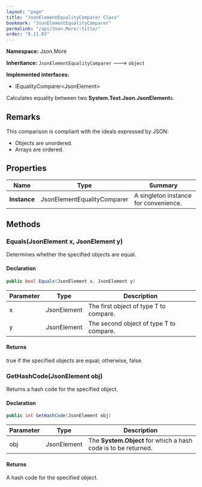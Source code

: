 ```yaml
---
layout: "page"
title: "JsonElementEqualityComparer Class"
bookmark: "JsonElementEqualityComparer"
permalink: "/api/Json.More/:title/"
order: "9.11.03"
---
```

**Namespace:** Json.More

**Inheritance:**
`JsonElementEqualityComparer`
 🡒 
`object`

**Implemented interfaces:**

- IEqualityComparer\<JsonElement\>

Calculates equality between two **System.Text.Json.JsonElement**s.

## Remarks

This comparison is compliant with the ideals expressed by JSON:
            
- Objects are unordered.
- Arrays are ordered.

## Properties

| Name | Type | Summary |
|---|---|---|
| **Instance** | JsonElementEqualityComparer | A singleton instance for convenience. |
## Methods

### Equals(JsonElement x, JsonElement y)

Determines whether the specified objects are equal.

#### Declaration

```c#
public bool Equals(JsonElement x, JsonElement y)
```
| Parameter | Type | Description |
|---|---|---|
| x | JsonElement | The first object of type T to compare. |
| y | JsonElement | The second object of type T to compare. |

#### Returns

true if the specified objects are equal; otherwise, false.

### GetHashCode(JsonElement obj)

Returns a hash code for the specified object.

#### Declaration

```c#
public int GetHashCode(JsonElement obj)
```
| Parameter | Type | Description |
|---|---|---|
| obj | JsonElement | The **System.Object** for which a hash code is to be returned. |

#### Returns

A hash code for the specified object.

